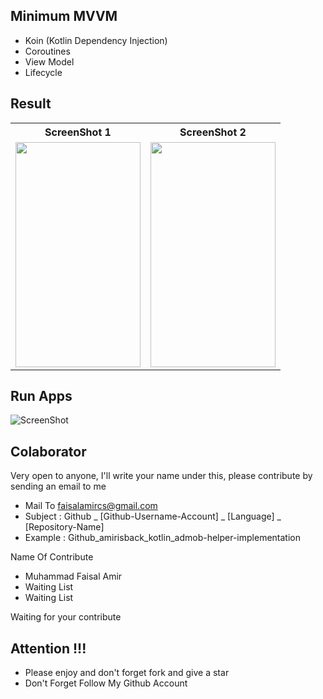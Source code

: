 ## Minimum MVVM
- Koin (Kotlin Dependency Injection)
- Coroutines
- View Model
- Lifecycle

## Result

<table>

<tr>
    <th>ScreenShot 1</th>
    <th>ScreenShot 2</th>
</tr>

<tr>
    <td><img width="200px" height="360px" src="https://raw.githubusercontent.com/amirisback/minimum-mvvm/master/docs/image/ss_1.png"></td>
    <td><img width="200px" height="360px" src="https://raw.githubusercontent.com/amirisback/minimum-mvvm/master/docs/image/ss_2.png"></td>
</tr>

</table>

## Run Apps

![ScreenShot](https://raw.githubusercontent.com/amirisback/minimum-mvvm-network-api/master/docs/image/ss_full.png?raw=true)

## Colaborator
Very open to anyone, I'll write your name under this, please contribute by sending an email to me

- Mail To faisalamircs@gmail.com
- Subject : Github _ [Github-Username-Account] _ [Language] _ [Repository-Name]
- Example : Github_amirisback_kotlin_admob-helper-implementation

Name Of Contribute
- Muhammad Faisal Amir
- Waiting List
- Waiting List

Waiting for your contribute

## Attention !!!
- Please enjoy and don't forget fork and give a star
- Don't Forget Follow My Github Account